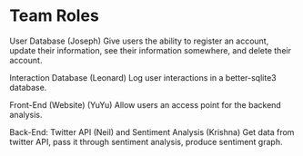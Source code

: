 # Team Roles

User Database (Joseph)
Give users the ability to register an account, update their information, see their information somewhere, and delete their account.

Interaction Database (Leonard)
Log user interactions in a better-sqlite3 database.

Front-End (Website) (YuYu)
Allow users an access point for the backend analysis.

Back-End: Twitter API (Neil) and Sentiment Analysis (Krishna)
Get data from twitter API, pass it through sentiment analysis, produce sentiment graph.
